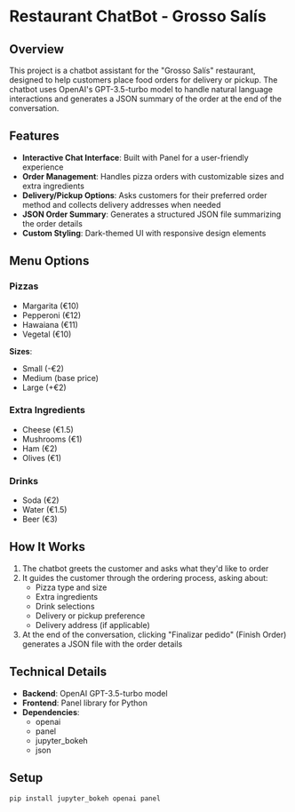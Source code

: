 # Restaurant ChatBot - Grosso Salís

## Overview
This project is a chatbot assistant for the "Grosso Salís" restaurant, designed to help customers place food orders for delivery or pickup. The chatbot uses OpenAI's GPT-3.5-turbo model to handle natural language interactions and generates a JSON summary of the order at the end of the conversation.

## Features
- **Interactive Chat Interface**: Built with Panel for a user-friendly experience
- **Order Management**: Handles pizza orders with customizable sizes and extra ingredients
- **Delivery/Pickup Options**: Asks customers for their preferred order method and collects delivery addresses when needed
- **JSON Order Summary**: Generates a structured JSON file summarizing the order details
- **Custom Styling**: Dark-themed UI with responsive design elements

## Menu Options
### Pizzas
- Margarita (€10)
- Pepperoni (€12)
- Hawaiana (€11)
- Vegetal (€10)

**Sizes**:
- Small (-€2)
- Medium (base price)
- Large (+€2)

### Extra Ingredients
- Cheese (€1.5)
- Mushrooms (€1)
- Ham (€2)
- Olives (€1)

### Drinks
- Soda (€2)
- Water (€1.5)
- Beer (€3)

## How It Works
1. The chatbot greets the customer and asks what they'd like to order
2. It guides the customer through the ordering process, asking about:
   - Pizza type and size
   - Extra ingredients
   - Drink selections
   - Delivery or pickup preference
   - Delivery address (if applicable)
3. At the end of the conversation, clicking "Finalizar pedido" (Finish Order) generates a JSON file with the order details

## Technical Details
- **Backend**: OpenAI GPT-3.5-turbo model
- **Frontend**: Panel library for Python
- **Dependencies**:
  - openai
  - panel
  - jupyter_bokeh
  - json

## Setup
```bash
pip install jupyter_bokeh openai panel
